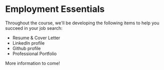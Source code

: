 # Employment Essentials

Throughout the course, we'll be developing the following items to help you succeed in your job search:

* Resume & Cover Letter
* LinkedIn profile
* Github profile
* Professional Portfolio

More information to come!
<!-- In Progress  -->
